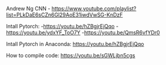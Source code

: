 Andrew Ng CNN - https://www.youtube.com/playlist?list=PLkDaE6sCZn6Gl29AoE31iwdVwSG-KnDzF



Intall Pytorch: -https://youtu.be/hZBgjrEjQqo
                -https://youtu.be/ydxYF_ToO7Y
                -https://youtu.be/QmsR6vfYDr0

Intall Pytorch in Anaconda: https://youtu.be/hZBgjrEjQqo

How to compile code: https://youtu.be/sGWLjbn5cgs
